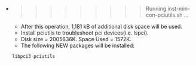 * >>>>>>>>> Running inst-min-con-pciutils.sh ...
  * After this operation, 1,181 kB of additional disk space will be used.
  * Install pciutils to troubleshoot pci devices(i.e. lspci).
  * Disk size = 2005636K. Space Used = 1572K.
  * The following NEW packages will be installed:
  ```bash
  libpci3 pciutils
  ```
